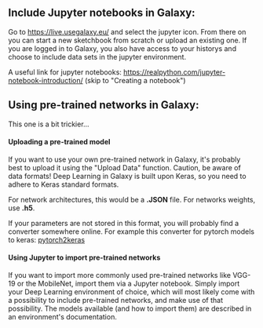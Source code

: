 <h2>Include Jupyter notebooks in Galaxy:</h2>

Go to https://live.usegalaxy.eu/ and select the jupyter icon.
From there on you can start a new sketchbook from scratch or upload an existing one. 
If you are logged in to Galaxy, you also have access to your historys and choose to include data sets in the jupyter environment.

A useful link for jupyter notebooks: https://realpython.com/jupyter-notebook-introduction/ (skip to "Creating a notebook")


<h2>Using pre-trained networks in Galaxy:</h2>

This one is a bit trickier...

<h4>Uploading a pre-trained model</h4>

If you want to use your own pre-trained network in Galaxy, it's probably best to upload it using the "Upload Data" function.
Caution, be aware of data formats! Deep Learning in Galaxy is built upon Keras, so you need to adhere to Keras standard formats.

For network architectures, this would be a **.JSON** file. For networks weights, use **.h5**.

If your parameters are not stored in this format, you will probably find a converter somewhere online. 
For example this converter for pytorch models to keras: [pytorch2keras](https://github.com/nerox8664/pytorch2keras)

<h4>Using Jupyter to import pre-trained networks</h4>

If you want to import more commonly used pre-trained networks like VGG-19 or the MobileNet, import them via a Jupyter notebook.
Simply import your Deep Learning environment of choice, which will most likely come with a possibility to include pre-trained networks, and make use of that possibility. The models available (and how to import them) are described in an environment's documentation.
